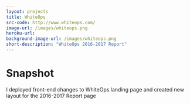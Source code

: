 ```yaml
---
layout: projects
title: WhiteOps
src-code: http://www.whiteops.com/
image-url: /images/whiteops.png
heroku-url:
background-image-url: /images/whiteops.png
short-description: "WhiteOps 2016-2017 Report"
---
```


Snapshot
========

I deployed front-end changes to WhiteOps landing page and created new layout for the 2016-2017 Report page
